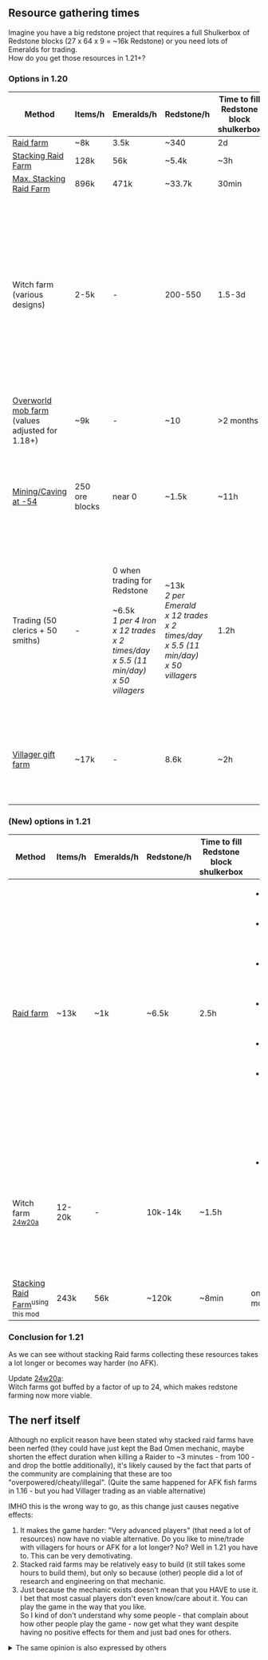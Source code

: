 ## Resource gathering times
Imagine you have a big redstone project that requires a full Shulkerbox of Redstone blocks (27 x 64 x 9 = ~16k Redstone) or you need lots of Emeralds for trading.<br/>
How do you get those resources in 1.21+?

### Options in 1.20
| Method | Items/h | Emeralds/h | Redstone/h | Time to fill Redstone block shulkerbox | Notes |
| --- |  --- | --- | --- | --- | --- |
| [Raid farm](https://www.youtube.com/watch?v=TDnppbTrdks)| ~8k | 3.5k | ~340 | 2d | † 1.21 |
| [Stacking Raid Farm](https://www.youtube.com/watch?v=n3mOlrMGjUg) | 128k | 56k | ~5.4k | ~3h | † 1.21 |
| [Max. Stacking Raid Farm](https://www.youtube.com/watch?v=yhW2Wub_4yw) | 896k | 471k | ~33.7k | 30min | † 1.21 |
| Witch farm (various designs) | 2-5k | - | 200-550 | 1.5-3d | <ul><li>At least 2x slower since 1.18 due to larger world height</li><li>Requires a witch hut</li><li>Witch huts got a lot rarer in 1.19 due to the introduction of the Mangrove Swamp where they don't generate</li></ul> |
| [Overworld mob farm](https://www.youtube.com/watch?v=Gg17wAr_IOI) (values adjusted for 1.18+) | ~9k | - | ~10 | >2 months | 
| [Mining/Caving at -54](https://www.youtube.com/watch?v=5cnLaNtxMek&t=480s) | 250 ore blocks | near 0 | ~1.5k | ~11h | <ul><li>No AFK</li><li>Non renewable</li><li>Requires appropriate equipment</li><li>Risk of death</li></ul> |
| Trading (50 clerics + 50 smiths) | - | 0 when trading for Redstone <br/><br/>~6.5k<br/><i>1 per 4 Iron <br/>x 12 trades <br/>x 2 times/day <br/>x 5.5 (11 min/day) <br/>x 50 villagers</i> | ~13k<br/><i>2 per Emerald <br/>x 12 trades <br/>x 2 times/day <br/>x 5.5 (11 min/day) <br/>x 50 villagers</i> | 1.2h | <ul><li>No AFK</li><li>Requires >26k Iron/h (an average 4x Iron farm with 12 villagers produces ~1.5k Iron/h)</li><li>May cause lag as villagers need a lot of performance</li></ul> |
| [Villager gift farm](https://www.youtube.com/watch?v=Ic3YU4WbyJo) | ~17k | - | 8.6k | ~2h | <ul><li>Partial AFK</li><li>Requires 200 villagers - needs a lot of performance</li></ul> |

### (New) options in 1.21
| Method | Items/h | Emeralds/h | Redstone/h | Time to fill Redstone block shulkerbox | Notes |
| --- |  --- | --- | --- | --- | --- |
| [Raid farm](https://www.youtube.com/watch?v=hhOXu1HRSq0) | ~13k | ~1k | ~6.5k | 2.5h | <ul><li>Stacking Raid farms are no longer possible</li><li>Requires collecting and drinking Ominous Bottles (~2s)</li><li>Harder to AFK as bottle needs to be consumed + Killing mobs</li><li>Requires a beacon/regeneration to not starve to death</li><li>Additional count down of Raid omen (30s)</li><li>A raid cycle is roughly ~2mins in comparison to ~1m30s in 1.20 → 1.21 farm has an estimated 75% performance of 1.20</li></ul>
| Witch farm <sup>[24w20a](https://minecraft.wiki/w/Java_Edition_24w20a)</sup> | 12-20k | - | 10k-14k | ~1.5h | <ul><li>Now always drop 4-8 redstone<ul><li>``x6`` improvement without looting<br/>``Ø 1 → 6``</li><li>``x3`` improvement with looting<br/>``Ø 2.5 → 7.5``</li><li>``x8`` increased drop chance:<br/>``12.5% → 100%``</li></ul></li></ul> |
| [Stacking Raid Farm](https://www.youtube.com/watch?v=n3mOlrMGjUg)<sup>using this mod</sup> | 243k | 56k | ~120k | ~8min | only works with this mod |

### Conclusion for 1.21
As we can see without stacking Raid farms collecting these resources takes a lot longer or becomes way harder (no AFK).

Update [24w20a](https://minecraft.wiki/w/Java_Edition_24w20a):<br/>
Witch farms got buffed by a factor of up to 24, which makes redstone farming now more viable.

## The nerf itself
Although no explicit reason have been stated why stacked raid farms have been nerfed (they could have just kept the Bad Omen mechanic, maybe shorten the effect duration when killing a Raider to ~3 minutes - from 100 - and drop the bottle additionally), it's likely caused by the fact that parts of the community are complaining that these are too "overpowered/cheaty/illegal". (Quite the same happened for AFK fish farms in 1.16 - but you had Villager trading as an viable alternative)

IMHO this is the wrong way to go, as this change just causes negative effects:
1. It makes the game harder: "Very advanced players" (that need a lot of resources) now have no viable alternative. Do you like to mine/trade with villagers for hours or AFK for a lot longer? No? Well in 1.21 you have to. This can be very demotivating.
2. Stacked raid farms may be relatively easy to build (it still takes some hours to build them), but only so because (other) people did a lot of research and engineering on that mechanic.
3. Just because the mechanic exists doesn't mean that you HAVE to use it. I bet that most casual players don't even know/care about it. You can play the game in the way that you like.<br/>So I kind of don't understand why some people - that complain about how other people play the game - now get what they want despite having no positive effects for them and just bad ones for others.

<details><summary>The same opinion is also expressed by others</summary>

* > If you don't like them, don't use them. It's not like anyone is preventing you from build a witch farm instead. No need to ruin everyone else's fun just because you prefer to play differently.<sup>[Reddit](https://www.reddit.com/r/technicalminecraft/comments/r1yaee/comment/hm4seea)</sup>
* > Don’t like it, don’t build it is my opinion. If we plan on asking Mojang to nerf any farm/mechanic we don’t personally like or use ourselves things would be incredibly messy and nothing but nonstop arguments about what stays and what’s “cheating/too over powered.”<sup>[Reddit](https://www.reddit.com/r/technicalminecraft/comments/xab4ja/comment/insvopo)</sup>
* > I think the main problem is people telling others how to play. If you feel building a raid farm is "cheating", don't do it. Your friend seems to think otherwise... <sup>[Reddit](https://www.reddit.com/r/Minecraft/comments/fg148d/comment/fk1uv48)</sup>
* > I do think it is OP, but the fact that you can build a farm this powerful with so little effort should be considered an achievement of the technical community, because they did the research, the design, and they exploited the code in just the right way <sup>[Reddit](https://www.reddit.com/r/technicalminecraft/comments/xarqd9/comment/inwasb5)</sup>
* > ... because having tons of those materials doesn’t take away from the experience. However, it does not matter what I think or what Ilmango thinks, or what anyone else who comments here thinks. Play how u want to play bro c: <sup>[Reddit](https://www.reddit.com/r/technicalminecraft/comments/xarqd9/comment/invemiw)</sup>

</details>
